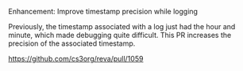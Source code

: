 Enhancement: Improve timestamp precision while logging

Previously, the timestamp associated with a log just had the hour and minute,
which made debugging quite difficult. This PR increases the precision of the
associated timestamp.

https://github.com/cs3org/reva/pull/1059
